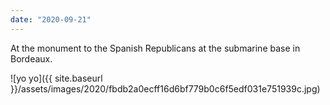 ```yaml
---
date: "2020-09-21"
---
```


At the monument to the Spanish Republicans at the submarine base in Bordeaux.

![yo yo]({{ site.baseurl }}/assets/images/2020/fbdb2a0ecff16d6bf779b0c6f5edf031e751939c.jpg)

